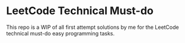 # LeetCode Technical Must-do
This repo is a WIP of all first attempt solutions by me for the LeetCode technical must-do easy programming tasks.
